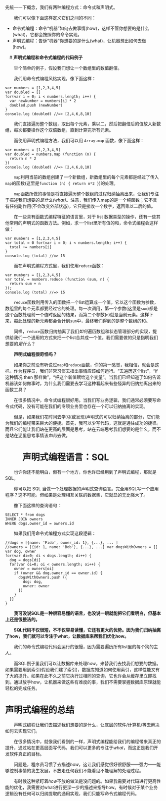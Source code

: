 先统一一下概念，我们有两种编程方式：命令式和声明式。

　　我们可以像下面这样定义它们之间的不同：

- 命令式编程：命令“机器”如何去做事情(how)，这样不管你想要的是什么(what)，它都会按照你的命令实现。
- 声明式编程：告诉“机器”你想要的是什么(what)，让机器想出如何去做(how)。



　#   **声明式编程和命令式编程的代码例子**

　　举个简单的例子，假设我们想让一个数组里的数值翻倍。

　　我们用命令式编程风格实现，像下面这样：

```
var numbers = [1,2,3,4,5]
var doubled = []
for(var i = 0; i < numbers.length; i++) {
  var newNumber = numbers[i] * 2
  doubled.push (newNumber)
}
console.log (doubled) //=> [2,4,6,8,10]
```

　　我们直接遍历整个数组，取出每个元素，乘以二，然后把翻倍后的值放入新数组，每次都要操作这个双倍数组，直到计算完所有元素。

　　而使用声明式编程方法，我们可以用 `Array.map` 函数，像下面这样：

```
var numbers = [1,2,3,4,5]
var doubled = numbers.map (function (n) {
  return n * 2
})
console.log (doubled) //=> [2,4,6,8,10]
```

　　`map`利用当前的数组创建了一个新数组，新数组里的每个元素都是经过了传入`map`的函数(这里是`function (n) { return n*2 }`)的处理。

　　`map`函数所做的事情是将直接遍历整个数组的过程归纳抽离出来，让我们专注于描述我们想要的*是什么(what)*。注意，我们传入map的是一个纯函数；它不具有任何副作用(不会改变外部状态)，它只是接收一个数字，返回乘以二后的值。

　　在一些具有函数式编程特征的语言里，对于 list 数据类型的操作，还有一些其他常用的声明式的函数方法。例如，求一个list里所有值的和，命令式编程会这样做：

```
var numbers = [1,2,3,4,5]
var total = 0 for(var i = 0; i < numbers.length; i++) {
  total += numbers[i]
}
console.log (total) //=> 15
```

　　而在声明式编程方式里，我们使用`reduce`函数：

```
var numbers = [1,2,3,4,5]
var total = numbers.reduce (function (sum, n) {
  return sum + n
});
console.log (total) //=> 15
```

　　`reduce`函数利用传入的函数把一个list运算成一个值。它以这个函数为参数，数组里的每个元素都要经过它的处理。每一次调用，第一个参数(这里是`sum`)都是这个函数处理前一个值时返回的结果，而第二个参数(`n`)就是当前元素。这样下来，每此处理的新元素都会合计到`sum`中，最终我们得到的是整个数组的和。

　　同样，`reduce`函数归纳抽离了我们*如何*遍历数组和状态管理部分的实现，提供给我们一个通用的方式来把一个list合并成一个值。我们需要做的只是指明我们想要的*是什么*？

　　**声明式编程很奇怪吗？**

　　如果你之前没有听说过`map`和`reduce`函数，你的第一感觉，我相信，就会是这样。作为程序员，我们非常习惯去指出事情应该如何运行。“去遍历这个list”，“if 这种情况 then 那样做”，“把这个新值赋给这个变量”。当我们已经知道了如何告诉机器该如何做事时，为什么我们需要去学习这种看起来有些怪异的归纳抽离出来的函数工具？

　　在很多情况中，命令式编程很好用。当我们写业务逻辑，我们通常必须要写命令式代码，没有可能在我们的专项业务里也存在一个可以归纳抽离的实现。

　　但是，如果我们花时间去学习(或发现)声明式的可以归纳抽离的部分，它们能为我们的编程带来巨大的便捷。首先，我可以少写代码，这就是通往成功的捷径。而且它们能让我们站在更高的层面是思考，站在云端思考我们想要的是什么，而不是站在泥里思考事情该*如何*去做。

# 　　**声明式编程语言：SQL**

　　也许你还不能明白，但有一个地方，你也许已经用到了声明式编程，那就是SQL。

　　你可以把 SQL 当做一个处理数据的声明式查询语言。完全用SQL写一个应用程序？这不可能。但如果是处理相互关联的数据集，它就显的无比强大了。

　　像下面这样的查询语句：

```
SELECT * from dogs
INNER JOIN owners
WHERE dogs.owner_id = owners.id
```

　　如果我们用命令式编程方式实现这段逻辑：

```
//dogs = [{name: 'Fido', owner_id: 1}, {...}, ... ]
//owners = [{id: 1, name: 'Bob'}, {...}, ...] var dogsWithOwners = []
var dog, owner
for(var di=0; di < dogs.length; di++) {
  dog = dogs[di]
  for(var oi=0; oi < owners.length; oi++) {
    owner = owners[oi]
    if (owner && dog.owner_id == owner.id) {
      dogsWithOwners.push ({
        dog: dog,
        owner: owner
      })
    }
  }}
}
```

　　**我可没说SQL是一种很容易懂的语言，也没说一眼就能把它们看明白，但基本上还是很整洁的。**

　　**SQL代码不仅很短，不不仅容易读懂，它还有更大的优势。因为我们归纳抽离了how，我们就可以专注于what，让数据库来帮我们优化how。**

　　我们的命令式编程代码会运行的很慢，因为需要遍历所有list里的每个狗的主人。

　　而SQL例子里我们可以让数据库来处理*how*，来替我们去找我们想要的数据。如果需要用到索引(假设我们建了索引)，数据库知道如何使用索引，这样性能又有了大的提升。如果在此不久之前它执行过相同的查询，它也许会从缓存里立即找到。通过放手how，让机器来做这些有难度的事，我们不需要掌握数据库原理就能轻松的完成任务。

# **声明式编程的总结**

　　声明式编程让我们去描述我们想要的是什么，让底层的软件/计算机/等去解决如何去实现它们。

　　在很多情况中，就像我们看到的一样，声明式编程能给我们的编程带来真正的提升，通过站在更高层面写代码，我们可以更多的专注于*what*，而这正是我们开发软件真正的目标。

　　问题是，程序员习惯了去描述*how*，这让我们感觉很好很舒服——强力——能够控制事情的发生发展，不放走任何我们不能看见不能理解的处理过程。

　　有时候这种紧盯着*how*不放的做法是没问题的。如果我需要对代码进行更高性能的优化，我需要对what进行更深一步的描述来指导how。有时候对于某个业务逻辑没有任何可以归纳提取的通用实现，我们只能写命令式编程代码。